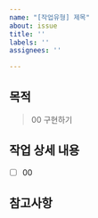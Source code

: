 ```yaml
---
name: "[작업유형] 제목"
about: issue
title: ''
labels: ''
assignees: ''

---
```


## 목적

> 00 구현하기

## 작업 상세 내용

- [ ] 00 

## 참고사항
